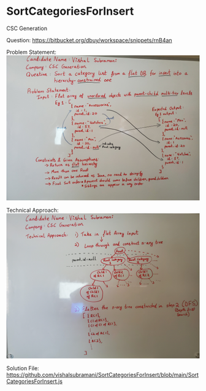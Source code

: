 # SortCategoriesForInsert
CSC Generation

Question: 
https://bitbucket.org/dbuy/workspace/snippets/rnB4an

Problem Statement:
![alt text](https://raw.githubusercontent.com/vishalsubramani/SortCategoriesForInsert/main/ProblemStatement.jpg)

Technical Approach: 
![alt text](https://raw.githubusercontent.com/vishalsubramani/SortCategoriesForInsert/main/TechnicalApproach.jpg)

Solution File:
https://github.com/vishalsubramani/SortCategoriesForInsert/blob/main/SortCategoriesForInsert.js
